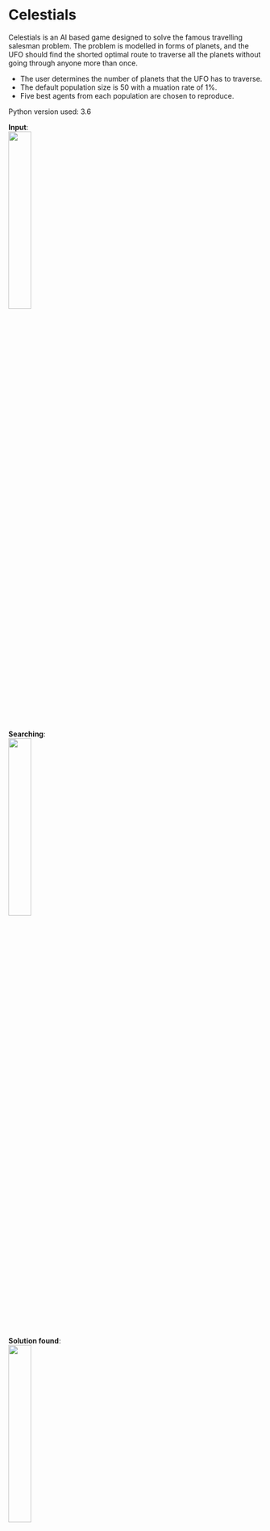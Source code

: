 # Celestials
Celestials is an AI based game designed to solve the famous travelling salesman problem. The problem is modelled in forms of planets, and the UFO should find the shorted optimal route to traverse all the planets without going through anyone more than once.  

* The user determines the number of planets that the UFO has to traverse.
* The default population size is 50 with a muation rate of 1%.  
* Five best agents from each population are chosen to reproduce.
 
Python version used: 3.6

**Input**:  
<img src="https://user-images.githubusercontent.com/48844695/143930183-fdb00c01-c24b-4c1a-a3f6-d93fc0c3d1c3.png" width=30% height=30%>

**Searching**:  
<img src="https://user-images.githubusercontent.com/48844695/143930225-3725e036-2ad3-4957-9c5b-eed54a6544f6.png" width=30% height=30%>

**Solution found**:  
<img src="https://user-images.githubusercontent.com/48844695/143930290-7a4aa7d0-8d91-4d22-b541-f9aeba751566.png" width=30% height=30%>
